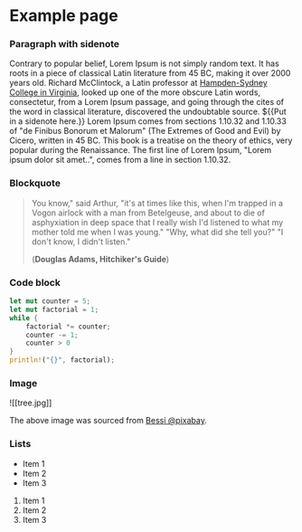 # Example page

### Paragraph with sidenote

Contrary to popular belief, Lorem Ipsum is not simply random text. It has roots in a piece of classical Latin literature from 45 BC, making it over 2000 years old. Richard McClintock, a Latin professor at [Hampden-Sydney College in Virginia](https://www.hsc.edu/), looked up one of the more obscure Latin words, consectetur, from a Lorem Ipsum passage, and going through the cites of the word in classical literature, discovered the undoubtable source. ${{Put in a sidenote here.}} Lorem Ipsum comes from sections 1.10.32 and 1.10.33 of "de Finibus Bonorum et Malorum" (The Extremes of Good and Evil) by Cicero, written in 45 BC. This book is a treatise on the theory of ethics, very popular during the Renaissance. The first line of Lorem Ipsum, "Lorem ipsum dolor sit amet..", comes from a line in section 1.10.32.

### Blockquote

> You know," said Arthur, "it's at times like this, when I'm trapped in a Vogon airlock with a man from Betelgeuse, and about to die of asphyxiation in deep space that I really wish I'd listened to what my mother told me when I was young."
> "Why, what did she tell you?"
> "I don't know, I didn't listen."
> 
> (**Douglas Adams, Hitchiker's Guide**)

### Code block 

```rust
let mut counter = 5;
let mut factorial = 1;
while {
    factorial *= counter;
    counter -= 1;
    counter > 0
}
println!("{}", factorial);
```

### Image

![[tree.jpg]]

The above image was sourced from [Bessi @pixabay](https://pixabay.com/photos/tree-clouds-fields-grass-832079/).

### Lists

* Item 1
* Item 2
* Item 3

1. Item 1
2. Item 2
3. Item 3






